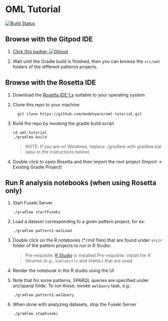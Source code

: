 # OML Tutorial

[![Build Status](https://travis-ci.org/modelware/oml-tutorial.svg?branch=master)](https://travis-ci.org/modelware/oml-tutorial)

## Browse with the Gitpod IDE

1. [Click this badge: ![Gitpod](https://img.shields.io/badge/gitpod-open-blue?logo=gitpod)](https://gitpod.io/#https://github.com/modelware/oml-tutorial) 

1. Wait until the Gradle build is finished, then you can browse the `src/oml` folders of the different patterns projects.

## Browse with the Rosetta IDE

1. Download the [Rosetta IDE 1.x](https://github.com/opencaesar/oml-rosetta/releases) suitable to your operating system
1. Clone this repo to your machine
   ```
     git clone https://github.com/modelware/oml-tutorial.git
   ```
1. Build the repo by invoking the gradle build script
   ```
   cd oml-tutorial
   ./gradlew build
   ```
   >NOTE: If you are on Windows, replace ./gradlew with gradlew.bat (also in the instructions below)

1. Double click to open Rosetta and then import the root project (Import -> Existing Gradle Project)

## Run R analysis notebooks (when using Rosetta only)
1. Start Fuseki Server
   ```
   ./gradlew startFuseki
   ```
1. Load a dataset corresponding to a given pattern project, for ex:
   ```
   ./gradlew pattern1:owlLoad
   ```
1. Double click on the R notebooks (*.rmd files) that are found under `src/r` folder of the pattern projects to run in R Studio.

   > Pre-requisite: [R Studio](https://rstudio.com/products/rstudio/download/) is installed
   > Pre-requisite: install the R libraries (e.g., `kableExtra` and `SPARQL`) that are used 

1. Render the notebook in the R studio using the UI

1. Note that for some patterns, SPARQL queries are specified under src/sparql folde. To run those, invoke `owlQuery` task, e.g.:
   ```
   ./gradlew pattern1:owlQuery
   ```
   
1. When done with analyzing datasets, stop the Fuseki Server
   ```
   ./gradlew stopFuseki
   ```

